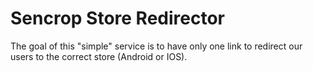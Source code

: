 # Sencrop Store Redirector

The goal of this "simple" service is to have only one link to redirect our users to the correct store (Android or IOS).